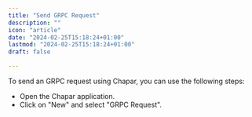 ```yaml
---
title: "Send GRPC Request"
description: ""
icon: "article"
date: "2024-02-25T15:18:24+01:00"
lastmod: "2024-02-25T15:18:24+01:00"
draft: false

---
```


To send an GRPC request using Chapar, you can use the following steps:

- Open the Chapar application.
- Click on "New" and select "GRPC Request".

